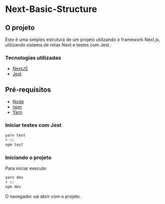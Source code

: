 # Next-Basic-Structure

## O projeto

Este é uma simples estrutura de um projeto utilizando o framework Next.js, utilizando sistema de rotas Next e testes com Jest.

### Tecnologias utilizadas

- [NextJS](https://nextjs.org/)
- [Jest](https://jestjs.io/pt-BR/)

## Pré-requisitos

- [Node](https://nodejs.org/)
- [npm](https://www.npmjs.com/)
- [Yarn](https://yarnpkg.com/)

### Iniciar testes com Jest

```bash
yarn test
# ou
npm test
```

### Iniciando o projeto

Para iniciar execute:

```bash
yarn dev
# ou
npm dev
```

O navegador vai abrir com o projeto.
